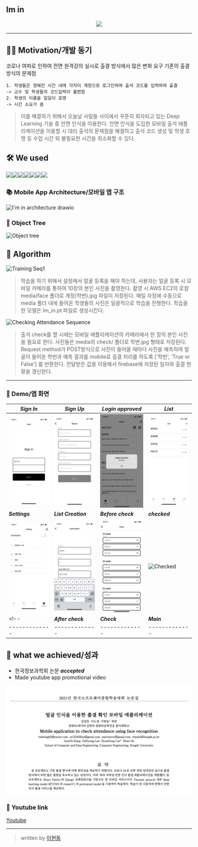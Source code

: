 ## Im in
<p align="center"><img src = "https://user-images.githubusercontent.com/32635799/147057319-7f92503e-c79b-4036-ac07-8e9c18e95ba4.png"></p>

*** 

## 🚵‍♀️ Motivation/개발 동기
코로나 여파로 인하여 전면 원격강의 실시로 출결 방식에서 많은 변화 요구
기존의 출결 방식의 문제점
```
1. 학생들은 정해진 시간 내에 각자이 계정으로 로그인하여 출석 코드를 입력하여 출결
-> 교수 및 학생들의 코드입력이 불편함
2. 학생의 이름을 일일이 호명
-> 시간 소요가 큼
```
> 이를 해결하기 위해서 오늘날 사람들 사이에서 꾸준히 회자되고 있는 Deep Learning 기술 중 안면 인식을 이용한다. 안면 인식을 도입한 모바일 출석 애플리케이션을 이용할 시 대리 출석의 문제점을 해결하고 출석 코드 생성 및 학생 호명 등 수업 시간 외 불필요한 시간을 최소화할 수 있다.

## 🛠 We used
<img src="https://img.shields.io/badge/react-61DAFB?style=for-the-badge&logo=react&logoColor=black"><img src="https://img.shields.io/badge/javascript-F7DF1E?style=for-the-badge&logo=javascript&logoColor=black"><img src="https://img.shields.io/badge/django-092E20?style=for-the-badge&logo=django&logoColor=black"><img src="https://img.shields.io/badge/linux-FCC624?style=for-the-badge&logo=linux&logoColor=black"><img src="https://img.shields.io/badge/aws-232F3E?style=for-the-badge&logo=aws&logoColor=white"><img src="https://img.shields.io/badge/github-181717?style=for-the-badge&logo=github&logoColor=white"><img src="https://img.shields.io/badge/firebase-FFCA28?style=for-the-badge&logo=firebase&logoColor=black">



### 📚 Mobile App Architecture/모바일 앱 구조
![I'm in architecture drawio](https://user-images.githubusercontent.com/32635799/147058410-3bea4da5-e941-4dd0-b7a5-a708cae4b6b7.png)

### 🌳 Object Tree
![Object tree](https://user-images.githubusercontent.com/32635799/147455084-8d9f899e-1b0f-4aa2-b9fd-7ff5ec728bf9.png)

## 🌳 Algorithm
![Training Seq1](https://user-images.githubusercontent.com/32635799/147454217-71ac7c5b-b11b-4d69-8ced-09b5567e26f2.png)
> 학습을 하기 위해서 설정에서 얼굴 등록을 해야 하는데, 사용자는 얼굴 등록 시 모바일 카메라를 통하여 10장의 본인 사진을 촬영한다. 촬영 시 AWS EC2의 로컬 media/face 폴더로 계정(학번).jpg 파일이 저장된다. 매일 자정에 수동으로 media 폴더 내에 들어온 학생들의 사진은 일괄적으로 학습을 진행한다. 학습을 한 모델은 Im_in.pt 파일로 생성시킨다. 

![Checking Attendance Sequence](https://user-images.githubusercontent.com/32635799/147454232-e61673a7-6755-46a4-95db-ee8532eadc80.png)
> 출석 check를 할 시에는 모바일 애플리케이션의 카메라에서 한 장의 본인 사진을 필요로 한다. 사진들은 media의 check/ 폴더로 학번.jpg 형태로 저장된다. Request method가 POST방식으로 사진이 들어올 때마다 사진을 예측하여 얼굴이 들어온 학번과 예측 결과를 mobile로 출결 처리를 하도록 [‘학번’, ‘True or False’] 를 반환한다. 전달받은 값을 이용해서 firebase에 저장된 일자와 출결 현황을 갱신한다. 

***

### 📱 Demo/앱 화면
|___Sign In___|___Sign Up___|___Login approved___|___List___|
|-------------|-------------|-------------|-------------|
|![SignIn](img/SignIn.PNG)|![SignUp](img/SignUp.PNG)|![Login](img/LoginSucc.PNG)|![List](img/List.PNG)|
|___Settings___|___List Creation___|___Before check___|___checked___|
|![Setting](img/Setting.PNG)|![ListCreation](img/ListCreation.PNG)|![Before](img/BeforeCheck.PNG)|![Checked](img/Checked.PNG)|
<!-- |___After check___|___Check___|___Main___|___List___|
|-------------|-------------|-------------|-------------| -->


## 🥅 what we achieved/성과
- 한국정보과학회 논문 ___accepted___
- Made youtube app promotional video

![정보과학회](img/paper.png)

### 🎥 Youtube link
[Youtube](https://www.youtube.com/watch?v=zWzItsJUxJQ&t=254s)

***

> written by [이현동](https://github.com/LEEHYUNDONG)